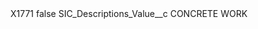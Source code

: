 <?xml version="1.0" encoding="UTF-8"?>
<CustomMetadata xmlns="http://soap.sforce.com/2006/04/metadata" xmlns:xsi="http://www.w3.org/2001/XMLSchema-instance" xmlns:xsd="http://www.w3.org/2001/XMLSchema">
    <label>X1771</label>
    <protected>false</protected>
    <values>
        <field>SIC_Descriptions_Value__c</field>
        <value xsi:type="xsd:string">CONCRETE WORK</value>
    </values>
</CustomMetadata>
